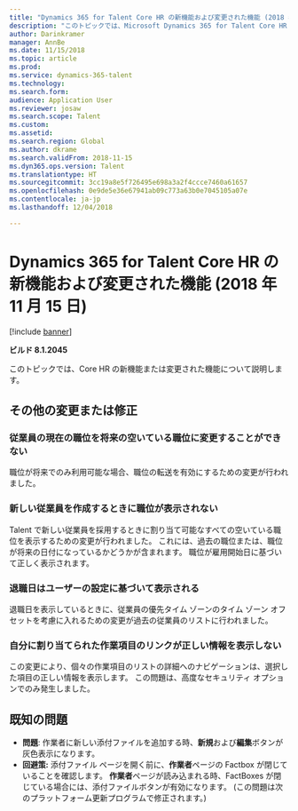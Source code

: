```yaml
---
title: "Dynamics 365 for Talent Core HR の新機能および変更された機能 (2018 年 11 月 15 日)"
description: "このトピックでは、Microsoft Dynamics 365 for Talent Core HR の新機能または変更された機能について説明します。"
author: Darinkramer
manager: AnnBe
ms.date: 11/15/2018
ms.topic: article
ms.prod: 
ms.service: dynamics-365-talent
ms.technology: 
ms.search.form: 
audience: Application User
ms.reviewer: josaw
ms.search.scope: Talent
ms.custom: 
ms.assetid: 
ms.search.region: Global
ms.author: dkrame
ms.search.validFrom: 2018-11-15
ms.dyn365.ops.version: Talent
ms.translationtype: HT
ms.sourcegitcommit: 3cc19a8e5f726495e698a3a2f4ccce7460a61657
ms.openlocfilehash: 0e9de5e36e67941ab09c773a63b0e7045105a07e
ms.contentlocale: ja-jp
ms.lasthandoff: 12/04/2018

---
```

# <a name="whats-new-or-changed-in-dynamics-365-for-talent-core-hr-november-15-2018"></a>Dynamics 365 for Talent Core HR の新機能および変更された機能 (2018 年 11 月 15 日)

[!include [banner](includes/banner.md)]

**ビルド 8.1.2045**

このトピックでは、Core HR の新機能または変更された機能について説明します。

## <a name="other-changesfixes"></a>その他の変更または修正

### <a name="unable-to-change-employees-current-position-to-a-future-open-position"></a>従業員の現在の職位を将来の空いている職位に変更することができない

職位が将来でのみ利用可能な場合、職位の転送を有効にするための変更が行われました。 

### <a name="position-does-not-display-when-creating-a-new-employee"></a>新しい従業員を作成するときに職位が表示されない

Talent で新しい従業員を採用するときに割り当て可能なすべての空いている職位を表示するための変更が行われました。 これには、過去の職位または、職位が将来の日付になっているかどうかが含まれます。 職位が雇用開始日に基づいて正しく表示されます。 

### <a name="termination-date-is-displaying-based-on-user-settings"></a>退職日はユーザーの設定に基づいて表示される

退職日を表示しているときに、従業員の優先タイム ゾーンのタイム ゾーン オフセットを考慮に入れるための変更が過去の従業員のリストに行われました。

### <a name="work-items-assigned-to-me-links-not-displaying-the-correct-information"></a>自分に割り当てられた作業項目のリンクが正しい情報を表示しない

この変更により、個々の作業項目のリストの詳細へのナビゲーションは、選択した項目の正しい情報を表示します。 この問題は、高度なセキュリティ オプションでのみ発生しました。


## <a name="known-issue"></a>既知の問題

- **問題**: 作業者に新しい添付ファイルを追加する時、**新規**および**編集**ボタンが灰色表示になります。 
- **回避策:** 添付ファイル ページを開く前に、**作業者**ページの Factbox が閉じていることを確認します。 **作業者**ページが読み込まれる時、FactBoxes が閉じている場合には、添付ファイルボタンが有効になります。 (この問題は次のプラットフォーム更新プログラムで修正されます。)

